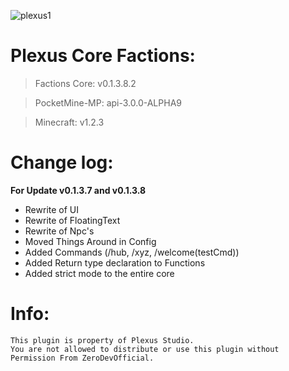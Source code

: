 ![plexus1](https://user-images.githubusercontent.com/12077835/32135004-85147afe-bbac-11e7-9f67-1c729974016e.png)

# Plexus Core Factions:

> Factions Core: v0.1.3.8.2

> PocketMine-MP: api-3.0.0-ALPHA9

> Minecraft: v1.2.3

# Change log:
**For Update v0.1.3.7 and v0.1.3.8** 
- Rewrite of UI
- Rewrite of FloatingText
- Rewrite of Npc's
- Moved Things Around in Config
- Added Commands (/hub, /xyz, /welcome(testCmd))
- Added Return type declaration to Functions
- Added strict mode to the entire core

# Info: 
```
This plugin is property of Plexus Studio.
You are not allowed to distribute or use this plugin without Permission From ZeroDevOfficial.
```
